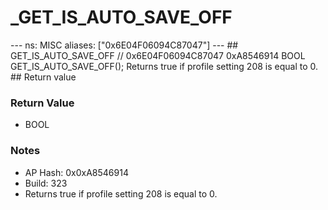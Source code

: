 # _GET_IS_AUTO_SAVE_OFF

--- ns: MISC aliases: ["0x6E04F06094C87047"] --- ## GET_IS_AUTO_SAVE_OFF  // 0x6E04F06094C87047 0xA8546914 BOOL GET_IS_AUTO_SAVE_OFF();  Returns true if profile setting 208 is equal to 0.  ## Return value

### Return Value
* BOOL

### Notes
* AP Hash: 0x0xA8546914
* Build: 323
* Returns true if profile setting 208 is equal to 0.

